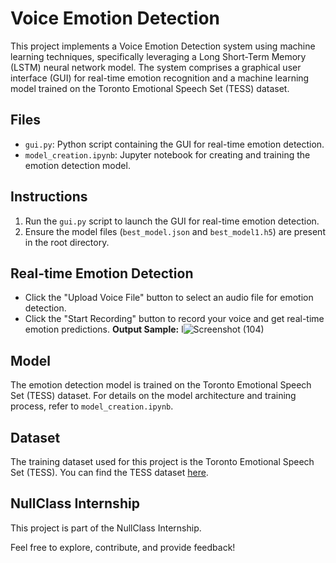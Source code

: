 # Voice Emotion Detection

This project implements a Voice Emotion Detection system using machine learning techniques, specifically leveraging a Long Short-Term Memory (LSTM) neural network model. The system comprises a graphical user interface (GUI) for real-time emotion recognition and a machine learning model trained on the Toronto Emotional Speech Set (TESS) dataset.

## Files

- `gui.py`: Python script containing the GUI for real-time emotion detection.
- `model_creation.ipynb`: Jupyter notebook for creating and training the emotion detection model.
  
## Instructions

1. Run the `gui.py` script to launch the GUI for real-time emotion detection.
2. Ensure the model files (`best_model.json` and `best_model1.h5`) are present in the root directory.

## Real-time Emotion Detection

- Click the "Upload Voice File" button to select an audio file for emotion detection.
- Click the "Start Recording" button to record your voice and get real-time emotion predictions.
**Output Sample:**
l![Screenshot (104)](https://github.com/monalisaburma/voice_emotion_detection/assets/122416015/a21ed31c-35a8-451a-8355-c45b386f8968)

## Model

The emotion detection model is trained on the Toronto Emotional Speech Set (TESS) dataset. For details on the model architecture and training process, refer to `model_creation.ipynb`.

## Dataset

The training dataset used for this project is the Toronto Emotional Speech Set (TESS). You can find the TESS dataset [here]([provide_dataset_link](https://www.kaggle.com/datasets/ejlok1/toronto-emotional-speech-set-tess)).

## NullClass Internship

This project is part of the NullClass Internship.

Feel free to explore, contribute, and provide feedback!

